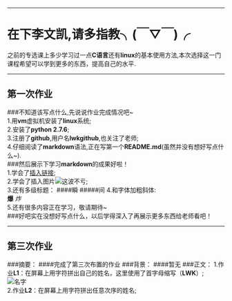 ***
# 在下李文凯,请多指教╮(￣▽￣)╭
之前的专选课上多少学习过一点**C语言**还有**linux**的基本使用方法,本次选择这一门课程希望可以学到更多的东西，提高自己的水平.
***
## 第一次作业
###不知道该写点什么,先说说作业完成情况吧~  
1.用**vm**虚拟机安装了**linux**系统;  
2.安装了**python 2.7.6**;  
3.注册了**github**,用户名**lwkgithub**,也关注了老师;  
4.仔细阅读了**markdown**语法,正在写第一个**README.md**(虽然并没有想好写点什么~).  
###然后展示下学习**markdown**的成果好啦！  
1.学会了[插入链接](http://www.bilibili.com/video/av911093/);  
2.学会了插入图片![这波不亏](http://img.xiumi.us/xmi/ua/fUEF/i/f2d4f9224bb711c6b022225ba9d988a6-sz_14574.jpg@1l_640w.jpg);  
3.还有多级标题：
####瞬
#####间
4.和字体加粗斜体:  
**爆** *炸*  
5.还有很多内容正在学习，敬请期待~  
###好吧实在没想好写点什么，以后学得深入了再展示更多东西给老师看吧！
***  
## 第三次作业 
###摘要：
####完成了第三次布置的作业
###背景：
####暂无
###正文：
1.作业**L1**：在屏幕上用字符拼出自己的姓名，这里使用了首字母缩写（**LWK**）;  
![名字](http://img.xiumi.us/xmi/ua/fUEF/i/544e9d5bd6c475330080cb67ed4a3072-sz_22729.jpg@1l_640w.jpg)  
2.作业**L2**：在屏幕上用字符拼出任意次序的姓名;  


